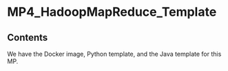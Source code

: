# MP4_HadoopMapReduce_Template

## Contents
We have the Docker image, Python template, and the Java template for this MP.
